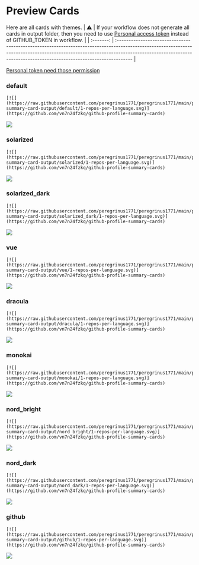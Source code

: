 
# Preview Cards

Here are all cards with themes.
| :warning: | If your workflow does not generate all cards in output folder, then you need to use [Personal access token](https://docs.github.com/en/actions/configuring-and-managing-workflows/creating-and-storing-encrypted-secrets) instead of GITHUB_TOKEN in workflow. |
| :-------: | :------------------------------------------------------------------------------------------------------------------------------------------------------------------------------------------------------------------------------------------------ |

[Personal token need those permission](https://github.com/vn7n24fzkq/github-profile-summary-cards/wiki/Personal-access-token-permissions)


### default


```
[![](https://raw.githubusercontent.com/peregrinus1771/peregrinus1771/main/profile-summary-card-output/default/1-repos-per-language.svg)](https://github.com/vn7n24fzkq/github-profile-summary-cards)
```
![](https://raw.githubusercontent.com/peregrinus1771/peregrinus1771/main/profile-summary-card-output/default/1-repos-per-language.svg)


### solarized


```
[![](https://raw.githubusercontent.com/peregrinus1771/peregrinus1771/main/profile-summary-card-output/solarized/1-repos-per-language.svg)](https://github.com/vn7n24fzkq/github-profile-summary-cards)
```
![](https://raw.githubusercontent.com/peregrinus1771/peregrinus1771/main/profile-summary-card-output/solarized/1-repos-per-language.svg)


### solarized_dark


```
[![](https://raw.githubusercontent.com/peregrinus1771/peregrinus1771/main/profile-summary-card-output/solarized_dark/1-repos-per-language.svg)](https://github.com/vn7n24fzkq/github-profile-summary-cards)
```
![](https://raw.githubusercontent.com/peregrinus1771/peregrinus1771/main/profile-summary-card-output/solarized_dark/1-repos-per-language.svg)


### vue


```
[![](https://raw.githubusercontent.com/peregrinus1771/peregrinus1771/main/profile-summary-card-output/vue/1-repos-per-language.svg)](https://github.com/vn7n24fzkq/github-profile-summary-cards)
```
![](https://raw.githubusercontent.com/peregrinus1771/peregrinus1771/main/profile-summary-card-output/vue/1-repos-per-language.svg)


### dracula


```
[![](https://raw.githubusercontent.com/peregrinus1771/peregrinus1771/main/profile-summary-card-output/dracula/1-repos-per-language.svg)](https://github.com/vn7n24fzkq/github-profile-summary-cards)
```
![](https://raw.githubusercontent.com/peregrinus1771/peregrinus1771/main/profile-summary-card-output/dracula/1-repos-per-language.svg)


### monokai


```
[![](https://raw.githubusercontent.com/peregrinus1771/peregrinus1771/main/profile-summary-card-output/monokai/1-repos-per-language.svg)](https://github.com/vn7n24fzkq/github-profile-summary-cards)
```
![](https://raw.githubusercontent.com/peregrinus1771/peregrinus1771/main/profile-summary-card-output/monokai/1-repos-per-language.svg)


### nord_bright


```
[![](https://raw.githubusercontent.com/peregrinus1771/peregrinus1771/main/profile-summary-card-output/nord_bright/1-repos-per-language.svg)](https://github.com/vn7n24fzkq/github-profile-summary-cards)
```
![](https://raw.githubusercontent.com/peregrinus1771/peregrinus1771/main/profile-summary-card-output/nord_bright/1-repos-per-language.svg)


### nord_dark


```
[![](https://raw.githubusercontent.com/peregrinus1771/peregrinus1771/main/profile-summary-card-output/nord_dark/1-repos-per-language.svg)](https://github.com/vn7n24fzkq/github-profile-summary-cards)
```
![](https://raw.githubusercontent.com/peregrinus1771/peregrinus1771/main/profile-summary-card-output/nord_dark/1-repos-per-language.svg)


### github


```
[![](https://raw.githubusercontent.com/peregrinus1771/peregrinus1771/main/profile-summary-card-output/github/1-repos-per-language.svg)](https://github.com/vn7n24fzkq/github-profile-summary-cards)
```
![](https://raw.githubusercontent.com/peregrinus1771/peregrinus1771/main/profile-summary-card-output/github/1-repos-per-language.svg)


